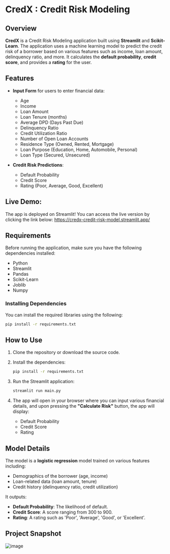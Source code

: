 # CredX : Credit Risk Modeling

## Overview

**CredX** is a Credit Risk Modeling application built using **Streamlit** and **Scikit-Learn**. The application uses a machine learning model to predict the credit risk of a borrower based on various features such as income, loan amount, delinquency ratio, and more. It calculates the **default probability**, **credit score**, and provides a **rating** for the user.

## Features

- **Input Form** for users to enter financial data:
  - Age
  - Income
  - Loan Amount
  - Loan Tenure (months)
  - Average DPD (Days Past Due)
  - Delinquency Ratio
  - Credit Utilization Ratio
  - Number of Open Loan Accounts
  - Residence Type (Owned, Rented, Mortgage)
  - Loan Purpose (Education, Home, Automobile, Personal)
  - Loan Type (Secured, Unsecured)
  
- **Credit Risk Predictions**:
  - Default Probability
  - Credit Score
  - Rating (Poor, Average, Good, Excellent)

## Live Demo:
The app is deployed on Streamlit! You can access the live version by clicking the link below:
https://credx-credit-risk-model.streamlit.app/

## Requirements

Before running the application, make sure you have the following dependencies installed:

- Python
- Streamlit
- Pandas
- Scikit-Learn
- Joblib
- Numpy

### Installing Dependencies

You can install the required libraries using the following:

```bash
pip install -r requirements.txt
```

## How to Use

1. Clone the repository or download the source code.

2. Install the dependencies:
   ```bash
   pip install -r requirements.txt
   ```

3. Run the Streamlit application:
   ```bash
   streamlit run main.py
   ```

4. The app will open in your browser where you can input various financial details, and upon pressing the **"Calculate Risk"** button, the app will display:
   - Default Probability
   - Credit Score
   - Rating

## Model Details

The model is a **logistic regression** model trained on various features including:
- Demographics of the borrower (age, income)
- Loan-related data (loan amount, tenure)
- Credit history (delinquency ratio, credit utilization)

It outputs:
- **Default Probability**: The likelihood of default.
- **Credit Score**: A score ranging from 300 to 900.
- **Rating**: A rating such as 'Poor', 'Average', 'Good', or 'Excellent'.

## Project Snapshot
![image](https://github.com/user-attachments/assets/13f4cca0-3c5d-460c-a176-b5c6e98ff4a4)

